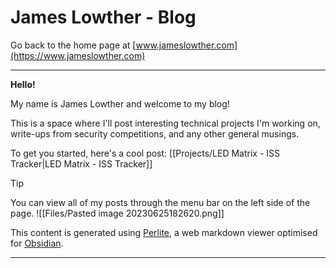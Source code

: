 # James Lowther - Blog

Go back to the home page at [www.jameslowther.com](https://www.jameslowther.com)

---

**Hello!**

My name is James Lowther and welcome to my blog!

This is a space where I'll post interesting technical projects I'm working on, write-ups from security competitions, and any other general musings.

To get you started, here's a cool post: [[Projects/LED Matrix - ISS Tracker|LED Matrix - ISS Tracker]]

> [!Tip]
> You can view all of my posts through the menu bar on the left side of the page.
> ![[Files/Pasted image 20230625182620.png]]

This content is generated using [Perlite](https://github.com/secure-77/Perlite), a web markdown viewer optimised for [Obsidian](https://obsidian.md/).

---


